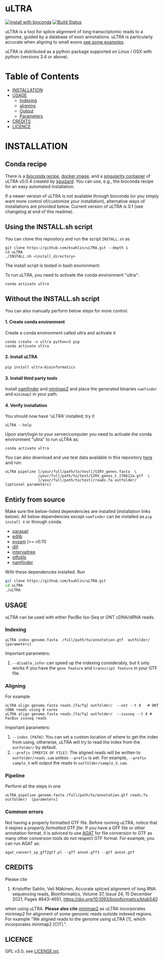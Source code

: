 uLTRA
===========
[![install with bioconda](https://img.shields.io/badge/install%20with-bioconda-brightgreen.svg?style=flat)](http://bioconda.github.io/recipes/ultra_bioinformatics/README.html) [![Build Status](https://travis-ci.org/ksahlin/uLTRA.svg?branch=master)](https://travis-ci.org/ksahlin/uLTRA)


uLTRA is a tool for splice alignment of long transcriptomic reads to a genome, guided by a database of exon annotations. uLTRA is particularly accurate when aligning to small exons [see some examples](https://github.com/ksahlin/ultra/tree/master/data/images). 

uLTRA is distributed as a python package supported on Linux / OSX with python (versions 3.4 or above). 


Table of Contents
=================

  * [INSTALLATION](#INSTALLATION)
  * [USAGE](#USAGE)
    * [Indexing](#Indexing)
    * [aligning](#Aligning)
    * [Output](#Output)
    * [Parameters](#Parameters)
  * [CREDITS](#CREDITS)
  * [LICENCE](#LICENCE)



INSTALLATION
=================

## Conda recipe

There is a [bioconda recipe](https://bioconda.github.io/recipes/ultra_bioinformatics/README.html), [docker image](https://quay.io/repository/biocontainers/ultra_bioinformatics?tab=tags), and a [singularity container](https://depot.galaxyproject.org/singularity/ultra_bioinformatics%3A0.0.4--pyh5e36f6f_1) of uLTRA v0.0.4 created by [sguizard](https://github.com/sguizard). You can use, e.g., the bioconda recipe for an easy automated installation. 

If a newer version of uLTRA is not available through bioconda (or you simply want more control of/customize your installation), alternative ways of installations are provided below. Current version of uLTRA is 0.1 (see changelog at end of this readme).

## Using the INSTALL.sh script

You can clone this repository and 
run the script `INSTALL.sh` as

```
git clone https://github.com/ksahlin/uLTRA.git --depth 1
cd uLTRA
./INSTALL.sh <install_directory>
```

The install script is tested in bash environment. 

To run uLTRA, you need to activate the conda environment "ultra":

```
conda activate ultra
```

## Without the INSTALL.sh script

You can also manually perform below steps for more control.

#### 1. Create conda environment

Create a conda environment called ultra and activate it

```
conda create -n ultra python=3 pip 
conda activate ultra
```

#### 2. Install uLTRA 

```
pip install ultra-bioinformatics
```

#### 3. Install third party tools 

Install [namfinder](https://github.com/ksahlin/namfinder) and [minimap2](https://github.com/lh3/minimap2) and
place the generated binaries `namfinder` and `minimap2` in your path. 

#### 4. Verify installation

You should now have 'uLTRA' installed; try it

```
uLTRA --help
```

Upon start/login to your server/computer you need to activate the conda environment "ultra" to run uLTRA as:
```
conda activate ultra
```

You can also download and use test data available in this repository [here](https://github.com/ksahlin/ultra/tree/master/test) and run: 

```
uLTRA pipeline [/your/full/path/to/test]/SIRV_genes.fasta  \
               /your/full/path/to/test/SIRV_genes_C_170612a.gtf  \
               [/your/full/path/to/test]/reads.fa outfolder/  [optional parameters]
```



## Entirly from source


Make sure the below-listed dependencies are installed (installation links below). All below dependencies except `namfinder` can be installed as `pip install X` or through conda.
* [parasail](https://github.com/jeffdaily/parasail-python)
* [edlib](https://github.com/Martinsos/edlib)
* [pysam](http://pysam.readthedocs.io/en/latest/installation.html) (>= v0.11)
* [dill](https://pypi.org/project/dill/)
* [intervaltree](https://github.com/chaimleib/intervaltree/tree/master/intervaltree)
* [gffutils](https://pythonhosted.org/gffutils/)
* [namfinder](https://github.com/ksahlin/namfinder)

With these dependencies installed. Run

```sh
git clone https://github.com/ksahlin/uLTRA.git
cd uLTRA
./uLTRA
```


USAGE
----------------

uLTRA can be used with either PacBio Iso-Seq or ONT cDNA/dRNA reads. 

### Indexing

```
uLTRA index genome.fasta  /full/path/to/annotation.gtf  outfolder/  [parameters]
```

Important parameters: 

1. `--disable_infer` can speed up the indexing considerably, but it only works if you have the `gene feature` and `transcript feature` in your GTF file.

### Aligning

For example

```
uLTRA align genome.fasta reads.[fa/fq] outfolder/  --ont --t 8   # ONT cDNA reads using 8 cores
uLTRA align genome.fasta reads.[fa/fq] outfolder/  --isoseq --t 8 # PacBio isoseq reads
```

Important parameters:

1. `--index [PATH]`: You can set a custom location of where to get the index from using, otherwise, uLTRA will try to read the index from the `outfolder/` by default. 
2. `--prefix [PREFIX OF FILE]`: The aligned reads will be written to `outfolder/reads.sam` unless `--prefix` is set. For example, `--prefix sample_X` will output the reads in `outfolder/sample_X.sam`.

### Pipeline

Perform all the steps in one

```
uLTRA pipeline genome.fasta /full/path/to/annotation.gtf reads.fa outfolder/  [parameters]
```

### Common errors

Not having a properly formatted GTF file. Before running uLTRA, notice that it reqires a _properly formatted GTF file_. If you have a GFF file or other annotation format, it is adviced to use [AGAT](https://github.com/NBISweden/AGAT) for file conversion to GTF as many other conversion tools do not respect GTF format. For example, you can run AGAT as:

```
agat_convert_sp_gff2gtf.pl --gff annot.gff3 --gtf annot.gtf
```



CREDITS
----------------

Please cite 

1. Kristoffer Sahlin, Veli Mäkinen, Accurate spliced alignment of long RNA sequencing reads, Bioinformatics, Volume 37, Issue 24, 15 December 2021, Pages 4643–4651, https://doi.org/10.1093/bioinformatics/btab540

when using uLTRA. **Please also cite** [minimap2](https://github.com/lh3/minimap2) as uLTRA incorporates minimap2 for alignment of some genomic reads outside indexed regions. For example "We aligned reads to the genome using uLTRA [1], which incorporates minimap2 [CIT].".




LICENCE
----------------

GPL v3.0, see [LICENSE.txt](https://github.com/ksahlin/uLTRA/blob/master/LICENCE.txt).




